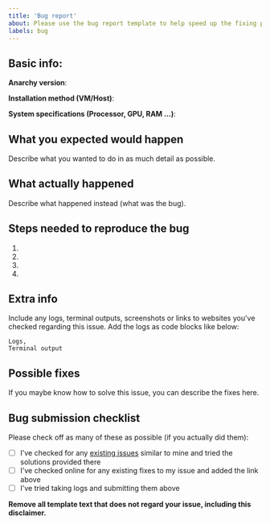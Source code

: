 ```yaml
---
title: 'Bug report'
about: Please use the bug report template to help speed up the fixing process.
labels: bug
---
```


## Basic info:

**Anarchy version**:

**Installation method (VM/Host)**:

**System specifications (Processor, GPU, RAM ...)**:

## What you expected would happen

Describe what you wanted to do in as much detail as possible.

## What actually happened

Describe what happened instead (what was the bug).

## Steps needed to reproduce the bug

1.
2.
3.
4.

## Extra info

Include any logs, terminal outputs, screenshots or links to websites you've checked regarding this issue.
Add the logs as code blocks like below:

```
Logs,
Terminal output
```

## Possible fixes

If you maybe know how to solve this issue, you can describe the fixes here.

## Bug submission checklist

Please check off as many of these as possible (if you actually did them):

* [ ] I've checked for any [existing issues](https://github.com/deadhead420/anarchy-linux/issues?utf8=%E2%9C%93&q=is%3Aissue) similar to mine and tried the solutions provided there
* [ ] I've checked online for any existing fixes to my issue and added the link above
* [ ] I've tried taking logs and submitting them above

**Remove all template text that does not regard your issue, including this disclaimer.**